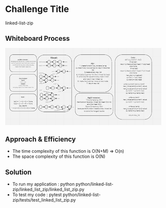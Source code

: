 # Challenge Title
linked-list-zip

## Whiteboard Process
![zipLists](./zipLists.PNG)

## Approach & Efficiency
* The time complexity of this function is O(N+M) => O(n)
* The space complexity of this function is O(N)
## Solution
* To run my application :
python python/linked-list-zip/linked_list_zip/linked_list_zip.py
* To test my code :
pytest python/linked-list-zip/tests/test_linked_list_zip.py 
